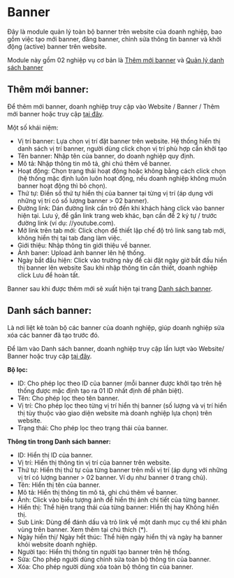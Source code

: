 # Banner

Đây là module quản lý toàn bộ banner trên website của doanh nghiệp, bao gồm việc tạo mới banner, đăng banner, chỉnh sửa thông tin banner và khởi động (active) banner trên website.

Module này gồm 02 nghiệp vụ cơ bản là [Thêm mới banner](https://new.nhanh.vn/website/banner/index?tab=add) và [Quản lý danh sách banner](https://new.nhanh.vn/website/banner/index)

## Thêm mới banner:

Để thêm mới banner, doanh nghiệp truy cập vào Website / Banner / Thêm mới banner hoặc truy cập [tại đây](https://new.nhanh.vn/website/banner/index?tab=add).

Một số khái niệm:

- Vị trí banner: Lựa chọn vị trí đặt banner trên website. Hệ thống hiển thị danh sách vị trí banner, người dùng click chọn vị trí phù hợp cần khởi tạo
- Tên banner: Nhập tên của banner, do doanh nghiệp quy định.
- Mô tả: Nhập thông tin mô tả, ghi chú thêm về banner.
- Hoạt động: Chọn trạng thái hoạt động hoặc không bằng cách click chọn  (hệ thống mặc định luôn luôn hoạt động, nếu doanh nghiệp không muốn banner hoạt động thì bỏ chọn).
- Thứ tự: Điền số thứ tự hiển thị của banner tại từng vị trí (áp dụng với những vị trí có số lượng banner > 02 banner).
- Đường link: Dán đường link cần trỏ đến khi khách hàng click vào banner hiện tại. Lưu ý, để gắn link trang web khác, bạn cần để 2 ký tự / trước đường link (ví dụ: //youtube.com).
- Mở link trên tab mới: Click chọn   để thiết lập chế độ trỏ link sang tab mới, không hiển thị tại tab đang làm việc.
- Giới thiệu: Nhập thông tin giới thiệu về banner.
- Ảnh baner: Upload ảnh banner lên hệ thống.
- Ngày bắt đầu hiện: Click vào trường này để cài đặt ngày giờ bắt đầu hiển thị banner lên website
Sau khi nhập thông tin cần thiết, doanh nghiệp click Lưu để hoàn tất.

Banner sau khi được thêm mới sẽ xuất hiện tại trang [Danh sách banner](https://new.nhanh.vn/website/banner/index).

## Danh sách banner: 

Là nơi liệt kê toàn bộ các banner của doanh nghiệp, giúp doanh nghiệp sửa xóa các banner đã tạo trước đó.

Để làm vào Danh sách banner, doanh nghiệp truy cập lần lượt vào Website/ Banner hoặc truy cập [tại đây](https://new.nhanh.vn/website/banner/index).

**Bộ lọc:**

- ID: Cho phép lọc theo ID của banner (mỗi banner được khởi tạo trên hệ thống được mặc định tạo ra 01 ID nhất định để phân biệt).
- Tên: Cho phép lọc theo tên banner.
- Vị trí: Cho phép lọc theo từng vị trí hiển thị banner (số lượng và vị trí hiển thị tùy thuộc vào giao diện website mà doanh nghiệp lựa chọn) trên website.
- Trạng thái: Cho phép lọc theo trạng thái của banner.

**Thông tin trong Danh sách banner:**

- ID: Hiển thị ID của banner.
- Vị trí: Hiển thị thông tin vị trí của banner trên website.
- Thứ tự: Hiển thị thứ tự của từng banner trên mỗi vị trí (áp dụng với những vị trí có lượng banner > 02 banner. Ví dụ như banner ở trang chủ).
- Tên: Hiển thị tên của banner.
- Mô tả: Hiển thị thông tin mô tả, ghi chú thêm về banner.
- Ảnh: Click vào biểu tượng ảnh để hiển thị ảnh chi tiết của từng banner.
- Hiển thị: Thể hiện trạng thái của từng banner: Hiển thị hay Không hiển thị.
- Sub Link: Dùng để đánh dấu và trỏ link về một danh mục cụ thể khi phân vùng trên banner. Xem thêm tại chú thích (*).
- Ngày hiển thị/ Ngày hết thúc: Thể hiện ngày hiển thị và ngày hạ banner khỏi website doanh nghiệp.
- Người tạo: Hiển thị thông tin người tạo banner trên hệ thống.
- Sửa: Cho phép người dùng chỉnh sửa toàn bộ thông tin của banner.
- Xóa: Cho phép người dùng xóa toàn bộ thông tin của banner.



